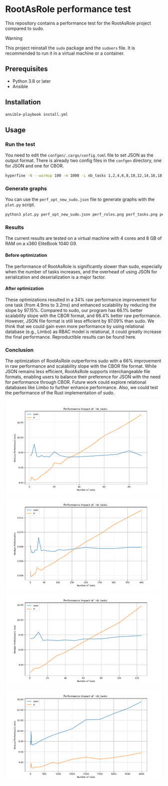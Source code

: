 # RootAsRole performance test

This repository contains a performance test for the RootAsRole project compared to sudo.

> [!WARNING]
> This project reinstall the `sudo` package and the `sudoers` file. It is recommended to run it in a virtual machine or a container.

## Prerequisites

- Python 3.8 or later
- Ansible

## Installation

```bash
ansible-playbook install.yml
```

## Usage

### Run the test

You need to edit the `confgen/.cargo/config.toml` file to set JSON as the output format.
There is already two config files in the `confgen` directory, one for JSON and one for CBOR.

```bash
hyperfine -N --warmup 100 -m 1000 -L nb_tasks 1,2,4,6,8,10,12,14,16,18,20,25,30,40,50,60,70,80,90,100,125,150,200,250,300,350,400 -L nb_users 1 -L nb_roles 1 -L nb_commands 1 --setup 'bin/confgen etc/sudoers etc/rootasrole.json {nb_roles} {nb_users} {nb_tasks} {nb_commands} 1000' --export-json perf_opt_new_sudo.json "bin/sudo /usr/bin/true" "bin/sr /usr/bin/true" --show-output
```

### Generate graphs
You can use the `perf_opt_new_sudo.json` file to generate graphs with the `plot.py` script.

```bash
python3 plot.py perf_opt_new_sudo.json perf_roles.png perf_tasks.png perf_both.png
```

### Results

The current results are tested on a virtual machine with 4 cores and 8 GB of RAM on a x360 EliteBook 1040 G9.


#### Before optimization

The performance of RootAsRole is significantly slower than sudo, especially when the number of tasks increases, and the overhead of using JSON for serialization and deserialization is a major factor.

#### After optimization

These optimizations resulted in a 34% raw performance improvement for one task (from 4.9ms to 3.2ms) and enhanced scalability by reducing the slope by 97.15%. Compared to sudo, our program has 66.1% better scalability slope with the CBOR format, and 66.4% better raw performance. However, JSON file format is still less efficient by 97.09% than sudo. We think that we could gain even more performance by using relational database (e.g., Limbo) as RBAC model is relational, it could greatly increase the final performance. Reproductible results can be found here.

### Conclusion

The optimization of RootAsRole outperforms sudo with a 66% improvement in raw performance and scalability slope with the CBOR file format. While JSON remains less efficient, RootAsRole supports interchangeable file formats, enabling users to balance their preference for JSON with the need for performance through CBOR. Future work could explore relational databases like Limbo to further enhance performance. Also, we could test the performance of the Rust implementation of sudo.


<img src="before_json_result.png" alt="Before optimisation with JSON" />
<img src="before_cbor_result.png" alt="Before optimisation with CBOR" />
<img src="after_json_result.png" alt="After optimisation with JSON" />
<img src="after_cbor_result.png" alt="After optimisation with CBOR" />